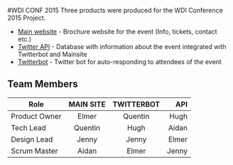 #WDI CONF 2015
Three products were produced for the WDI Conference 2015 Project.
* [Main website](http://jenny-tran.github.io/wdi_conf) - Brochure website for the event (Info, tickets, contact etc.)
* [Twitter API](https://calm-beach-9546.herokuapp.com/api/v1/talks) - Database with information about the event integrated with Twitterbot and Mainsite
* [Twitterbot](https://github.com/hughfm/wdi-twitterbot) - Twitter bot for auto-responding to attendees of the event

Team Members
------

| Role          | MAIN SITE | TWITTERBOT  | API  |
|---------------|:---------:|:-----------:|-----:|
| Product Owner |  Elmer    |   Quentin   | Hugh |
| Tech Lead     | Quentin   |  Hugh       |Aidan |
| Design Lead   | Jenny     | Jenny      | Elmer  |
| Scrum Master  |    Aidan    | Elmer  | Jenny  |
